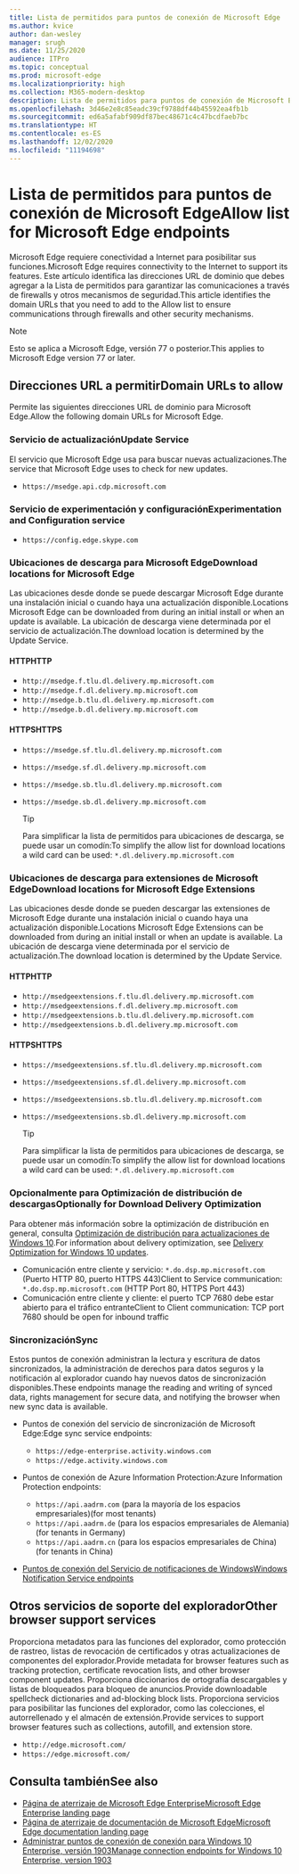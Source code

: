 ```yaml
---
title: Lista de permitidos para puntos de conexión de Microsoft Edge
ms.author: kvice
author: dan-wesley
manager: srugh
ms.date: 11/25/2020
audience: ITPro
ms.topic: conceptual
ms.prod: microsoft-edge
ms.localizationpriority: high
ms.collection: M365-modern-desktop
description: Lista de permitidos para puntos de conexión de Microsoft Edge
ms.openlocfilehash: 3d46e2e8c85eadc39cf9788df44b45592ea4fb1b
ms.sourcegitcommit: ed6a5afabf909df87bec48671c4c47bcdfaeb7bc
ms.translationtype: HT
ms.contentlocale: es-ES
ms.lasthandoff: 12/02/2020
ms.locfileid: "11194698"
---
```

# <span data-ttu-id="5401b-103">Lista de permitidos para puntos de conexión de Microsoft Edge</span><span class="sxs-lookup"><span data-stu-id="5401b-103">Allow list for Microsoft Edge endpoints</span></span>

<span data-ttu-id="5401b-104">Microsoft Edge requiere conectividad a Internet para posibilitar sus funciones.</span><span class="sxs-lookup"><span data-stu-id="5401b-104">Microsoft Edge requires connectivity to the Internet to support its features.</span></span> <span data-ttu-id="5401b-105">Este artículo identifica las direcciones URL de dominio que debes agregar a la Lista de permitidos para garantizar las comunicaciones a través de firewalls y otros mecanismos de seguridad.</span><span class="sxs-lookup"><span data-stu-id="5401b-105">This article identifies the domain URLs that you need to add to the Allow list to ensure communications through firewalls and other security mechanisms.</span></span>

> [!NOTE]
> <span data-ttu-id="5401b-106">Esto se aplica a Microsoft Edge, versión 77 o posterior.</span><span class="sxs-lookup"><span data-stu-id="5401b-106">This applies  to Microsoft Edge version 77 or later.</span></span>

## <span data-ttu-id="5401b-107">Direcciones URL a permitir</span><span class="sxs-lookup"><span data-stu-id="5401b-107">Domain URLs to allow</span></span>

<span data-ttu-id="5401b-108">Permite las siguientes direcciones URL de dominio para Microsoft Edge.</span><span class="sxs-lookup"><span data-stu-id="5401b-108">Allow the following domain URLs for Microsoft Edge.</span></span>

### <span data-ttu-id="5401b-109">Servicio de actualización</span><span class="sxs-lookup"><span data-stu-id="5401b-109">Update Service</span></span>

<span data-ttu-id="5401b-110">El servicio que Microsoft Edge usa para buscar nuevas actualizaciones.</span><span class="sxs-lookup"><span data-stu-id="5401b-110">The service that Microsoft Edge uses to check for new updates.</span></span>

- `https://msedge.api.cdp.microsoft.com`

### <span data-ttu-id="5401b-111">Servicio de experimentación y configuración</span><span class="sxs-lookup"><span data-stu-id="5401b-111">Experimentation and Configuration service</span></span>

- `https://config.edge.skype.com`

### <span data-ttu-id="5401b-112">Ubicaciones de descarga para Microsoft Edge</span><span class="sxs-lookup"><span data-stu-id="5401b-112">Download locations for Microsoft Edge</span></span>

<span data-ttu-id="5401b-113">Las ubicaciones desde donde se puede descargar Microsoft Edge durante una instalación inicial o cuando haya una actualización disponible.</span><span class="sxs-lookup"><span data-stu-id="5401b-113">Locations Microsoft Edge can be downloaded from during an initial install or when an update is available.</span></span> <span data-ttu-id="5401b-114">La ubicación de descarga viene determinada por el servicio de actualización.</span><span class="sxs-lookup"><span data-stu-id="5401b-114">The download location is determined by the Update Service.</span></span>

#### <span data-ttu-id="5401b-115">HTTP</span><span class="sxs-lookup"><span data-stu-id="5401b-115">HTTP</span></span>

- `http://msedge.f.tlu.dl.delivery.mp.microsoft.com`
- `http://msedge.f.dl.delivery.mp.microsoft.com`
- `http://msedge.b.tlu.dl.delivery.mp.microsoft.com`
- `http://msedge.b.dl.delivery.mp.microsoft.com`

#### <span data-ttu-id="5401b-116">HTTPS</span><span class="sxs-lookup"><span data-stu-id="5401b-116">HTTPS</span></span>

- `https://msedge.sf.tlu.dl.delivery.mp.microsoft.com`
- `https://msedge.sf.dl.delivery.mp.microsoft.com`
- `https://msedge.sb.tlu.dl.delivery.mp.microsoft.com`
- `https://msedge.sb.dl.delivery.mp.microsoft.com`

  > [!TIP]
  > <span data-ttu-id="5401b-117">Para simplificar la lista de permitidos para ubicaciones de descarga, se puede usar un comodín:</span><span class="sxs-lookup"><span data-stu-id="5401b-117">To simplify the allow list for download locations a wild card can be used:</span></span> `*.dl.delivery.mp.microsoft.com`

### <span data-ttu-id="5401b-118">Ubicaciones de descarga para extensiones de Microsoft Edge</span><span class="sxs-lookup"><span data-stu-id="5401b-118">Download locations for Microsoft Edge Extensions</span></span>

<span data-ttu-id="5401b-119">Las ubicaciones desde donde se pueden descargar las extensiones de Microsoft Edge durante una instalación inicial o cuando haya una actualización disponible.</span><span class="sxs-lookup"><span data-stu-id="5401b-119">Locations Microsoft Edge Extensions can be downloaded from during an initial install or when an update is available.</span></span> <span data-ttu-id="5401b-120">La ubicación de descarga viene determinada por el servicio de actualización.</span><span class="sxs-lookup"><span data-stu-id="5401b-120">The download location is determined by the Update Service.</span></span>

#### <span data-ttu-id="5401b-121">HTTP</span><span class="sxs-lookup"><span data-stu-id="5401b-121">HTTP</span></span>

- `http://msedgeextensions.f.tlu.dl.delivery.mp.microsoft.com`
- `http://msedgeextensions.f.dl.delivery.mp.microsoft.com`
- `http://msedgeextensions.b.tlu.dl.delivery.mp.microsoft.com`
- `http://msedgeextensions.b.dl.delivery.mp.microsoft.com`

#### <span data-ttu-id="5401b-122">HTTPS</span><span class="sxs-lookup"><span data-stu-id="5401b-122">HTTPS</span></span>

- `https://msedgeextensions.sf.tlu.dl.delivery.mp.microsoft.com`
- `https://msedgeextensions.sf.dl.delivery.mp.microsoft.com`
- `https://msedgeextensions.sb.tlu.dl.delivery.mp.microsoft.com`
- `https://msedgeextensions.sb.dl.delivery.mp.microsoft.com`

  > [!TIP]
  > <span data-ttu-id="5401b-123">Para simplificar la lista de permitidos para ubicaciones de descarga, se puede usar un comodín:</span><span class="sxs-lookup"><span data-stu-id="5401b-123">To simplify the allow list for download locations a wild card can be used:</span></span> `*.dl.delivery.mp.microsoft.com`

### <span data-ttu-id="5401b-124">Opcionalmente para Optimización de distribución de descargas</span><span class="sxs-lookup"><span data-stu-id="5401b-124">Optionally for Download Delivery Optimization</span></span>

<span data-ttu-id="5401b-125">Para obtener más información sobre la optimización de distribución en general, consulta [Optimización de distribución para actualizaciones de Windows 10](https://aka.ms/waas-do).</span><span class="sxs-lookup"><span data-stu-id="5401b-125">For information about delivery optimization, see [Delivery Optimization for Windows 10 updates](https://aka.ms/waas-do).</span></span>

- <span data-ttu-id="5401b-126">Comunicación entre cliente y servicio: `*.do.dsp.mp.microsoft.com` (Puerto HTTP 80, puerto HTTPS 443)</span><span class="sxs-lookup"><span data-stu-id="5401b-126">Client to Service communication: `*.do.dsp.mp.microsoft.com` (HTTP Port 80, HTTPS Port 443)</span></span>
- <span data-ttu-id="5401b-127">Comunicación entre cliente y cliente: el puerto TCP 7680 debe estar abierto para el tráfico entrante</span><span class="sxs-lookup"><span data-stu-id="5401b-127">Client to Client communication: TCP port 7680 should be open for inbound traffic</span></span>

### <span data-ttu-id="5401b-128">Sincronización</span><span class="sxs-lookup"><span data-stu-id="5401b-128">Sync</span></span>

<span data-ttu-id="5401b-129">Estos puntos de conexión administran la lectura y escritura de datos sincronizados, la administración de derechos para datos seguros y la notificación al explorador cuando hay nuevos datos de sincronización disponibles.</span><span class="sxs-lookup"><span data-stu-id="5401b-129">These endpoints manage the reading and writing of synced data, rights management for secure data, and notifying the browser when new sync data is available.</span></span>

- <span data-ttu-id="5401b-130">Puntos de conexión del servicio de sincronización de Microsoft Edge:</span><span class="sxs-lookup"><span data-stu-id="5401b-130">Edge sync service endpoints:</span></span>

  - `https://edge-enterprise.activity.windows.com`
  - `https://edge.activity.windows.com`

- <span data-ttu-id="5401b-131">Puntos de conexión de Azure Information Protection:</span><span class="sxs-lookup"><span data-stu-id="5401b-131">Azure Information Protection endpoints:</span></span>

  - `https://api.aadrm.com` <span data-ttu-id="5401b-132">(para la mayoría de los espacios empresariales)</span><span class="sxs-lookup"><span data-stu-id="5401b-132">(for most tenants)</span></span>
  - `https://api.aadrm.de` <span data-ttu-id="5401b-133">(para los espacios empresariales de Alemania)</span><span class="sxs-lookup"><span data-stu-id="5401b-133">(for tenants in Germany)</span></span>
  - `https://api.aadrm.cn` <span data-ttu-id="5401b-134">(para los espacios empresariales de China)</span><span class="sxs-lookup"><span data-stu-id="5401b-134">(for tenants in China)</span></span>

- [<span data-ttu-id="5401b-135">Puntos de conexión del Servicio de notificaciones de Windows</span><span class="sxs-lookup"><span data-stu-id="5401b-135">Windows Notification Service endpoints</span></span>](https://docs.microsoft.com/windows/uwp/design/shell/tiles-and-notifications/firewall-allowlist-config)

## <span data-ttu-id="5401b-136">Otros servicios de soporte del explorador</span><span class="sxs-lookup"><span data-stu-id="5401b-136">Other browser support services</span></span>

<span data-ttu-id="5401b-137">Proporciona metadatos para las funciones del explorador, como protección de rastreo, listas de revocación de certificados y otras actualizaciones de componentes del explorador.</span><span class="sxs-lookup"><span data-stu-id="5401b-137">Provide metadata for browser features such as tracking protection, certificate revocation lists, and other browser component updates.</span></span> <span data-ttu-id="5401b-138">Proporciona diccionarios de ortografía descargables y listas de bloqueados para bloqueo de anuncios.</span><span class="sxs-lookup"><span data-stu-id="5401b-138">Provide downloadable spellcheck dictionaries and ad-blocking block lists.</span></span> <span data-ttu-id="5401b-139">Proporciona servicios para posibilitar las funciones del explorador, como las colecciones, el autorrellenado y el almacén de extensión.</span><span class="sxs-lookup"><span data-stu-id="5401b-139">Provide services to support browser features such as collections, autofill, and extension store.</span></span>

- `http://edge.microsoft.com/`
- `https://edge.microsoft.com/`

## <span data-ttu-id="5401b-140">Consulta también</span><span class="sxs-lookup"><span data-stu-id="5401b-140">See also</span></span>

- [<span data-ttu-id="5401b-141">Página de aterrizaje de Microsoft Edge Enterprise</span><span class="sxs-lookup"><span data-stu-id="5401b-141">Microsoft Edge Enterprise landing page</span></span>](https://aka.ms/EdgeEnterprise)
- [<span data-ttu-id="5401b-142">Página de aterrizaje de documentación de Microsoft Edge</span><span class="sxs-lookup"><span data-stu-id="5401b-142">Microsoft Edge documentation landing page</span></span>](https://docs.microsoft.com/DeployEdge/)
- [<span data-ttu-id="5401b-143">Administrar puntos de conexión de conexión para Windows 10 Enterprise, versión 1903</span><span class="sxs-lookup"><span data-stu-id="5401b-143">Manage connection endpoints for Windows 10 Enterprise, version 1903</span></span>](https://docs.microsoft.com/windows/privacy/manage-windows-1903-endpoints)
